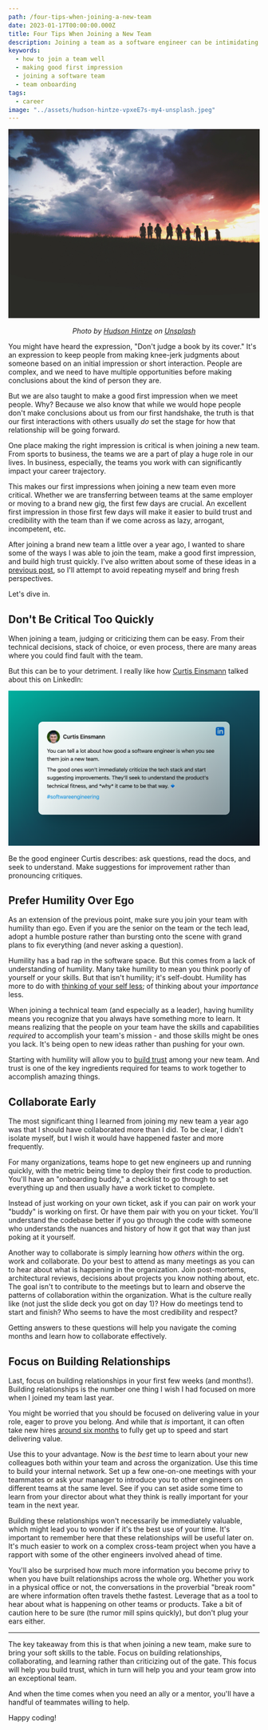 ```yaml
---
path: /four-tips-when-joining-a-new-team
date: 2023-01-17T00:00:00.000Z
title: Four Tips When Joining a New Team
description: Joining a team as a software engineer can be intimidating. There is a lot of pressure and alot of unknowns. Here are some tips to maximize your first few weeks for maximum long-term success.
keywords:
  - how to join a team well
  - making good first impression
  - joining a software team
  - team onboarding
tags:
  - career
image: "../assets/hudson-hintze-vpxeE7s-my4-unsplash.jpeg"
---
```


<center>

![A group of people on top of a hill with the sunset behind them](../assets/hudson-hintze-vpxeE7s-my4-unsplash.jpeg)

<i> 

Photo by <a href="https://unsplash.com/@hudsonhintze?utm_source=unsplash&utm_medium=referral&utm_content=creditCopyText">Hudson Hintze</a> on <a href="https://unsplash.com/photos/vpxeE7s-my4?utm_source=unsplash&utm_medium=referral&utm_content=creditCopyText">Unsplash</a>
  
</i>


</center>

You might have heard the expression, "Don't judge a book by its cover." It's an expression to keep people from making knee-jerk judgments about someone based on an initial impression or short interaction. People are complex, and we need to have multiple opportunities before making conclusions about the kind of person they are.

But we are also taught to make a good first impression when we meet people. Why? Because we also know that while we would hope people don't make conclusions about us from our first handshake, the truth is that our first interactions with others usually _do_ set the stage for how that relationship will be going forward. 

One place making the right impression is critical is when joining a new team. From sports to business, the teams we are a part of play a huge role in our lives. In business, especially, the teams you work with can significantly impact your career trajectory. 

This makes our first impressions when joining a new team even more critical. Whether we are transferring between teams at the same employer or moving to a brand new gig, the first few days are crucial. An excellent first impression in those first few days will make it easier to build trust and credibility with the team than if we come across as lazy, arrogant, incompetent, etc. 

After joining a brand new team a little over a year ago, I wanted to share some of the ways I was able to join the team, make a good first impression, and build high trust quickly. I've also written about some of these ideas in a [previous post](https://dangoslen.me/blog/the-best-ways-to-crush-it-as-a-new-team-member/), so I'll attempt to avoid repeating myself and bring fresh perspectives.

Let's dive in.

## Don't Be Critical Too Quickly

When joining a team, judging or criticizing them can be easy. From their technical decisions, stack of choice, or even process, there are many areas where you could find fault with the team. 

But this can be to your detriment. I really like how [Curtis Einsmann](https://www.linkedin.com/posts/curtiseinsmann_softwareengineering-activity-7018252549275156480-ZMbd?utm_source=share&utm_medium=member_desktop) talked about this on LinkedIn:

<center>

![](../assets/curtis-einsmann-new-team-member-quote.png)

</center>

Be the good engineer Curtis describes: ask questions, read the docs, and seek to understand. Make suggestions for improvement rather than pronouncing critiques.

## Prefer Humility Over Ego

As an extension of the previous point, make sure you join your team with humility than ego. Even if you are the senior on the team or the tech lead, adopt a humble posture rather than bursting onto the scene with grand plans to fix everything (and never asking a question).

Humility has a bad rap in the software space. But this comes from a lack of understanding of humility. Many take humility to mean you think poorly of yourself or your skills. But that isn't humility; it's self-doubt. Humility has more to do with [thinking of your self less](https://www.goodreads.com/quotes/383930-humility-is-not-thinking-less-of-yourself-it-is-thinking); of thinking about your _importance_ less. 

When joining a technical team (and especially as a leader), having humility means you recognize that you always have something more to learn. It means realizing that the people on your team have the skills and capabilities _required_ to accomplish your team's mission - and those skills might be ones you lack. It's being open to new ideas rather than pushing for your own.

Starting with humility will allow you to [build trust](https://dangoslen.me/blog/lets-talk-about-trust/) among your new team. And trust is one of the key ingredients required for teams to work together to accomplish amazing things.

## Collaborate Early

The most significant thing I learned from joining my new team a year ago was that I should have collaborated more than I did. To be clear, I didn't isolate myself, but I wish it would have happened faster and more frequently. 

For many organizations, teams hope to get new engineers up and running quickly, with the metric being time to deploy their first code to production. You'll have an "onboarding buddy," a checklist to go through to set everything up and then usually have a work ticket to complete. 

Instead of just working on your own ticket, ask if you can pair on work your "buddy" is working on first. Or have them pair with you on your ticket. You'll understand the codebase better if you go through the code with someone who understands the nuances and history of how it got that way than just poking at it yourself.

Another way to collaborate is simply learning how _others_ within the org. work and collaborate. Do your best to attend as many meetings as you can to hear about what is happening in the organization. Join post-mortems, architectural reviews, decisions about projects you know nothing about, etc. The goal isn't to contribute to the meetings but to learn and observe the patterns of collaboration within the organization. What is the culture really like (not just the slide deck you got on day 1)? How do meetings tend to start and finish? Who seems to have the most credibility and respect? 

Getting answers to these questions will help you navigate the coming months and learn how to collaborate effectively.

## Focus on Building Relationships

Last, focus on building relationships in your first few weeks (and months!). Building relationships is the number one thing I wish I had focused on more when I joined my team last year. 

You might be worried that you should be focused on delivering value in your role, eager to prove you belong. And while that _is_ important, it can often take new hires [around six months](https://www.investopedia.com/financial-edge/0711/the-cost-of-hiring-a-new-employee.aspx) to fully get up to speed and start delivering value. 

Use this to your advantage. Now is the _best_ time to learn about your new colleagues both within your team and across the organization. Use this time to build your internal network. Set up a few one-on-one meetings with your teammates or ask your manager to introduce you to other engineers on different teams at the same level. See if you can set aside some time to learn from your director about what they think is really important for your team in the next year.

Building these relationships won't necessarily be immediately valuable, which might lead you to wonder if it's the best use of your time. It's important to remember here that these relationships will be useful later on. It's much easier to work on a complex cross-team project when you have a rapport with some of the other engineers involved ahead of time.

You'll also be surprised how much more information you become privy to when you have built relationships across the whole org. Whether you work in a physical office or not, the conversations in the proverbial "break room" are where information often travels thethe fastest. Leverage that as a tool to hear about what is happening on other teams or products. Take a bit of caution here to be sure (the rumor mill spins quickly), but don't plug your ears either.

---

The key takeaway from this is that when joining a new team, make sure to bring your soft skills to the table. Focus on building relationships, collaborating, and learning rather than criticizing out of the gate. This focus will help you build trust, which in turn will help you and your team grow into an exceptional team. 

And when the time comes when you need an ally or a mentor, you'll have a handful of teammates willing to help.

Happy coding!







